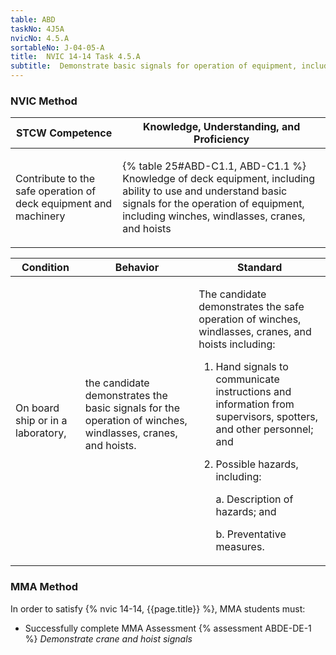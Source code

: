 ```yaml
---
table: ABD
taskNo: 4J5A
nvicNo: 4.5.A 
sortableNo: J-04-05-A
title:  NVIC 14-14 Task 4.5.A
subtitle:  Demonstrate basic signals for operation of equipment, including winches, windlasses, cranes, and hoists
---
```






### NVIC Method

<a style="display:none;" onclick="togglevisibility('nvic_methods')" >Show NVIC method.</a>

<div id='nvic_methods' class='show'>

<table>
<thead>
<tr>
<th class='forty'> STCW Competence </th>
<th class='sixty'> Knowledge, Understanding, and Proficiency </th>
</tr>
</thead>

<tbody>
<tr><td markdown='1'>

Contribute to the safe operation of deck equipment and machinery

</td><td markdown='1'>

{% table 25#ABD-C1.1, ABD-C1.1 %} Knowledge of deck equipment, including ability to use and understand basic signals for the operation of equipment, including winches, windlasses, cranes, and hoists

</td></tr>


</tbody>
</table>


<table>
<thead>
<tr><th class='twenty'>  Condition </th><th class='twenty'> Behavior </th><th  class='sixty'>Standard </th></tr>
</thead>
<tbody >



<tr><td markdown='1'>

On board ship or in a laboratory,

</td><td markdown='1'>

the candidate demonstrates the basic signals for the operation of winches, windlasses, cranes, and hoists.

<br>

<div class="tooltip" markdown='1'>



</div>


</td><td markdown='1'>

The candidate demonstrates the safe operation of winches, windlasses, cranes, and hoists including:

1. Hand signals to communicate instructions and information from supervisors, spotters, and other personnel; and
2. Possible hazards, including:

	a. Description of hazards; and

	b. Preventative measures. 

</td></tr>
</tbody>
</table>
</div>


### MMA Method

In order to satisfy  {% nvic 14-14, {{page.title}}  %}, MMA students must:

* Successfully complete MMA Assessment {% assessment ABDE-DE-1 %} *Demonstrate crane and hoist signals*